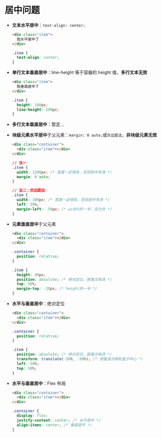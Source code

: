 # 居中问题

- **文本水平居中**：`text-align: center;`

  ```html
  <div class="item">
    我水平居中了
  </div>
  ```

  ```css
  .item {
    text-align: center;
  }
  ```

- **单行文本垂直居中**：line-height 等于容器的 height 值，**多行文本无效**

  ```html
  <div class="item">
    我垂直居中了
  </div>
  ```

  ```css
  .item {
    height: 100px;
    line-height: 100px;
  }
  ```

- **多行文本垂直居中**：暂定...

- **块级元素水平居中**于父元素：`margin: 0 auto;`或`负边距法`，**非块级元素无效**

  ```html
  <div class="container">
    <div class="item"></div>
  </div>
  ```

  ```css
  // 法一
  .item {
    width: 1200px; /* 宽度一定得有，否则居中失效 */
    margin: 0 auto;
  }

  // 法二：负边距法
  .item {
    width: 100px; /* 宽度一定得有，否则居中失效 */
    left: 50%;
    margin-left: -50px; /* width的一半，且为负 */
  }
  ```

- **元素垂直居中**于父元素

  ```html
  <div class="container">
    <div class="item"></div>
  </div>
  ```

  ```css
  .container {
    position: relative;
  }

  .item {
    height: 40px;
    position: absolute; /* 绝对定位，脱离文档流 */
    top: 50%;
    margin-top: -20px; /* height的一半 */
  }
  ```

- **水平与垂直居中**：绝对定位

  ```html
  <div class="container">
    <div class="item"></div>
  </div>
  ```

  ```css
  .container {
    position: relative;
  }

  .item {
    position: absolute; /* 绝对定位，脱离文档流 */
    transform: translate(-50%, -50%); /* 把基准点移到盒子中心 */
    left: 50%;
    top: 50%;
  }
  ```

- **水平与垂直居中**：Flex 布局

  ```html
  <div class="container">
    <div class="item"></div>
  </div>
  ```

  ```css
  .container {
    display: flex;
    justify-content: center; /* 水平居中 */
    align-items: center; /* 垂直居中 */
  }
  ```
